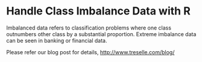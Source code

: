 # Handle Class Imbalance Data with R

Imbalanced data refers to classification problems where one class outnumbers other class by a substantial proportion. Extreme imbalance data can be seen in banking or financial data.

Please refer our blog post for details, http://www.treselle.com/blog/
